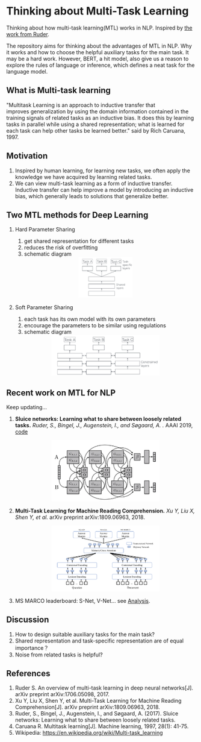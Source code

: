# Thinking about Multi-Task Learning

Thinking about how multi-task learning(MTL) works in NLP. Inspired by [the work from Ruder](https://arxiv.org/pdf/1706.05098.pdf).

The repository aims for thinking about the advantages of MTL in NLP. Why it works and how to choose the helpful auxiliary tasks for the main task. It may be a hard work. However, BERT, a hit model, also give us a reason to explore the rules of language or inference, which defines a neat task for the language model. 

## What is Multi-task learning

"Multitask Learning is an approach to inductive transfer that improves generalization by using the domain information contained in the training signals of related tasks as an inductive bias. It does this by learning tasks in parallel while using a shared representation; what is learned for each task can help other tasks be learned better." said by Rich Caruana, 1997.

## Motivation

1. Inspired by human learning, for learning new tasks, we often apply the knowledge we have acquired by learning related tasks. 
2. We can view multi-task learning as a form of inductive transfer. Inductive transfer can help improve a model by introducing an inductive bias, which generally leads to solutions that generalize better.

## Two MTL methods for Deep Learning
1. Hard Parameter Sharing
    1. get shared representation for different tasks
    2. reduces the risk of overfitting
    3. schematic diagram
    
    <div align=center>
    <img src="./images/hard.png" height="30%" width="30%" />
   </div>
2. Soft Parameter Sharing
    1. each task has its own model with its own parameters
    2. encourage the parameters to be similar using regulations
    3. schematic diagram
    
    <div align=center>
    <img src="./images/soft.png" height="60%" width="60%" />
   </div>
   
## Recent work on MTL for NLP
Keep updating...
1. **Sluice networks: Learning what to share between loosely related tasks.** *Ruder, S., Bingel, J., Augenstein, I., and Søgaard, A. .* AAAI 2019, [code](https://github.com/sebastianruder/sluice-networks)
    <div align=center>
    <img src="./images/sluice.png" height="60%" width="60%" />
   </div>

2. **Multi-Task Learning for Machine Reading Comprehension.** *Xu Y, Liu X, Shen Y, et al.* arXiv preprint arXiv:1809.06963, 2018.
    <div align=center>
    <img src="./images/mrc.png" height="60%" width="60%" />
   </div>
3. MS MARCO leaderboard: S-Net, V-Net... see [Analysis](https://github.com/IndexFziQ/MSMARCO-MRC-Analysis).


## Discussion
1. How to design suitable auxiliary tasks for the main task?
2. Shared representation and task-specific representation are of equal importance？
3. Noise from related tasks is helpful?

## References
1. Ruder S. An overview of multi-task learning in deep neural networks[J]. arXiv preprint arXiv:1706.05098, 2017.
2. Xu Y, Liu X, Shen Y, et al. Multi-Task Learning for Machine Reading Comprehension[J]. arXiv preprint arXiv:1809.06963, 2018.
3. Ruder, S., Bingel, J., Augenstein, I., and Søgaard, A. (2017). Sluice networks: Learning what to share between loosely related tasks. 
4. Caruana R. Multitask learning[J]. Machine learning, 1997, 28(1): 41-75.
5. Wikipedia: https://en.wikipedia.org/wiki/Multi-task_learning